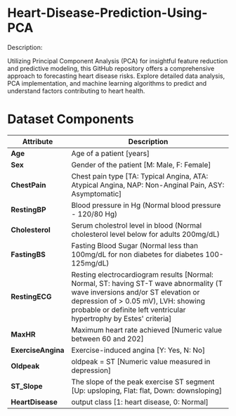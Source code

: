 # Heart-Disease-Prediction-Using-PCA 


Description:

Utilizing Principal Component Analysis (PCA) for insightful feature reduction and predictive modeling, this GitHub repository offers a comprehensive approach to forecasting heart disease risks. Explore detailed data analysis, PCA implementation, and machine learning algorithms to predict and understand factors contributing to heart health.

# Dataset Components
<table>
<thead><tr>
<th>Attribute</th>
<th>Description</th>
</tr>
</thead>
<tbody>
<tr>
<td><strong>Age</strong></td>
<td>Age of a patient [years]</td>
</tr>
<tr>
<td><strong>Sex</strong></td>
<td>Gender of the patient [M: Male, F: Female]</td>
</tr>
<tr>
<td><strong>ChestPain</strong></td>
<td>Chest pain type [TA: Typical Angina, ATA: Atypical Angina, NAP: Non-Anginal Pain, ASY: Asymptomatic]</td>
</tr>
<tr>
<td><strong>RestingBP</strong></td>
<td>Blood pressure in Hg (Normal blood pressure - 120/80 Hg)</td>
</tr>
<tr>
<td><strong>Cholesterol</strong></td>
<td>Serum cholestrol level in blood (Normal cholesterol level below for adults 200mg/dL)</td>
</tr>
<tr>
<td><strong>FastingBS</strong></td>
<td>Fasting Blood Sugar (Normal less than 100mg/dL for non diabetes for diabetes 100-125mg/dL)</td>
</tr>
<tr>
<td><strong>RestingECG</strong></td>
<td>Resting electrocardiogram results [Normal: Normal, ST: having ST-T wave abnormality (T wave inversions and/or ST elevation or depression of &gt; 0.05 mV), LVH: showing probable or definite left ventricular hypertrophy by Estes' criteria]</td>
</tr>
<tr>
<td><strong>MaxHR</strong></td>
<td>Maximum heart rate achieved [Numeric value between 60 and 202]</td>
</tr>
<tr>
<td><strong>ExerciseAngina</strong></td>
<td>Exercise-induced angina [Y: Yes, N: No]</td>
</tr>
<tr>
<td><strong>Oldpeak</strong></td>
<td>oldpeak = ST [Numeric value measured in depression]</td>
</tr>
<tr>
<td><strong>ST_Slope</strong></td>
<td>The slope of the peak exercise ST segment [Up: upsloping, Flat: flat, Down: downsloping]</td>
</tr>
<tr>
<td><strong>HeartDisease</strong></td>
<td>output class [1: heart disease, 0: Normal]</td>
</tr>
</tbody>
</table>
